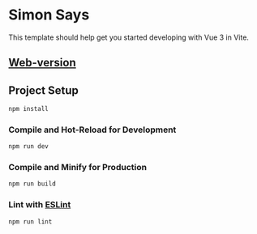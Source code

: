 # Simon Says

This template should help get you started developing with Vue 3 in Vite.

## [Web-version](https://dmitriy-sp.github.io/simonSays_vue2/)

## Project Setup

```sh
npm install
```

### Compile and Hot-Reload for Development

```sh
npm run dev
```

### Compile and Minify for Production

```sh
npm run build
```

### Lint with [ESLint](https://eslint.org/)

```sh
npm run lint
```
